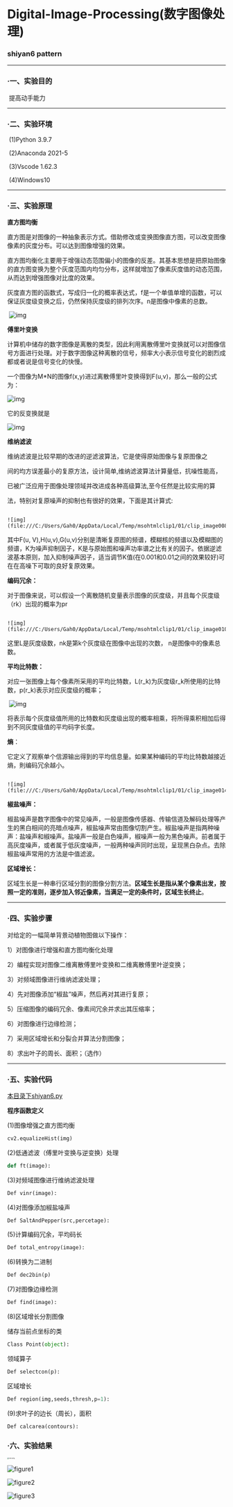 

# Digital-Image-Processing(数字图像处理)

### shiyan6 pattern

------

### ·一、实验目的

​			提高动手能力



------

### ·二、实验环境

​	(1)Python 3.9.7

​	(2)Anaconda 2021-5

​	(3)Vscode 1.62.3

​	(4)Windows10



------

### ·三、实验原理



**直方图均衡**

​		直方图是对图像的一种抽象表示方式。借助修改或变换图像直方图，可以改变图像像素的灰度分布。可以达到图像增强的效果。

​		直方图均衡化主要用于增强动态范围偏小的图像的反差。其基本思想是把原始图像的直方图变换为整个灰度范围内均匀分布，这样就增加了像素灰度值的动态范围，从而达到增强图像对比度的效果。

​		灰度直方图的函数式，写成归一化的概率表达式，f是一个单值单增的函数，可以保证灰度级变换之后，仍然保持灰度级的排列次序。n是图像中像素的总数。

 

​         																				       ![img](file:///C:/Users/Gah0/AppData/Local/Temp/msohtmlclip1/01/clip_image002.png)

  

**傅里叶变换**

​		计算机中储存的数字图像是离散的类型，因此利用离散傅里叶变换就可以对图像信号方面进行处理。对于数字图像这种离散的信号，频率大小表示信号变化的剧烈成都或者说是信号变化的快慢。

  一个图像为M*N的图像f(x,y)进过离散傅里叶变换得到F(u,v)，那么一般的公式为：

![img](file:///C:/Users/Gah0/AppData/Local/Temp/msohtmlclip1/01/clip_image004.png)

 

它的反变换就是

![img](file:///C:/Users/Gah0/AppData/Local/Temp/msohtmlclip1/01/clip_image006.png)



**维纳滤波**

  维纳滤波是比较早期的改进的逆滤波算法，它是使得原始图像与复原图像之

间的均方误差最小的复原方法，设计简单,维纳滤波算法计算量低，抗噪性能高，

已被广泛应用于图像处理领域并改进成各种高级算法,至今任然是比较实用的算

法，特别对复原噪声的抑制也有很好的效果，下面是其计算式:

  																		        ![img](file:///C:/Users/Gah0/AppData/Local/Temp/msohtmlclip1/01/clip_image008.png)

其中F(u, V),H(u,v),G(u,v)分别是清晰复原图的频谱，模糊核的频谱以及模糊图的频谱，K为噪声抑制因子，K是与原始图和噪声功率谱之比有关的因子。依据逆滤波基本原则，加入抑制噪声因子，适当调节K值(在0.001和0.01之间的效果较好)可在在高噪下可取的良好复原效果。



**编码冗余：**

对于图像来说，可以假设一个离散随机变量表示图像的灰度级，并且每个灰度级（rk）出现的概率为pr

   																	          ![img](file:///C:/Users/Gah0/AppData/Local/Temp/msohtmlclip1/01/clip_image010.png)

这里L是灰度级数，nk是第k个灰度级在图像中出现的次数， n是图像中的像素总数。



**平均比特数：**

对应一张图像上每个像素所采用的平均比特数，L(r_k)为灰度级r_k所使用的比特数，p(r_k)表示对应灰度级的概率；

​     												       ![img](file:///C:/Users/Gah0/AppData/Local/Temp/msohtmlclip1/01/clip_image012.png)

将表示每个灰度级值所用的比特数和灰度级出现的概率相乘，将所得乘积相加后得到不同灰度级值的平均码字长度。

 

**熵**：

它定义了观察单个信源输出得到的平均信息量。如果某种编码的平均比特数越接近熵，則编码冗余越小。

   																	          ![img](file:///C:/Users/Gah0/AppData/Local/Temp/msohtmlclip1/01/clip_image014.png)



**椒盐噪声：**

椒盐噪声是数字图像中的常见噪声，一般是图像传感器、传输信道及解码处理等产生的黑白相间的亮暗点噪声，椒盐噪声常由图像切割产生。椒盐噪声是指两种噪声：盐噪声和椒噪声。盐噪声一般是白色噪声，椒噪声一般为黑色噪声。前者属于高灰度噪声，或者属于低灰度噪声，一般两种噪声同时出现，呈现黑白杂点。去除椒盐噪声常用的方法是中值滤波。

 

**区域增长：**

区域生长是一种串行区域分割的图像分割方法。**区域生长是指从某个像素出发，按照一定的准则，逐步加入邻近像素，当满足一定的条件时，区域生长终止**。

 

------

### ·四、实验步骤

对给定的一幅简单背景动植物图做以下操作：

 1）对图像进行增强和直方图均衡化处理 

 2）编程实现对图像二维离散傅里叶变换和二维离散傅里叶逆变换；

 3）对频域图像进行维纳滤波处理；

 4）先对图像添加“椒盐”噪声，然后再对其进行复原；

 5）压缩图像的编码冗余、像素间冗余并求出其压缩率；

 6）对图像进行边缘检测；

 7）采用区域增长和分裂合并算法分割图像；

 8）求出叶子的周长、面积；（选作）



------

### ·五、实验代码

[本目录下shiyan6.py](https://github.com/Gah0/Scripts/blob/master/Python/DIP/shiyan6.py)

**程序函数定义**

(1)图像增强之直方图均衡

```python
cv2.equalizeHist(img)
```

(2)低通滤波（傅里叶变换与逆变换）处理

```python
def ft(image):
```

(3)对频域图像进行维纳滤波处理

```python
Def vinr(image):
```

(4)对图像添加椒盐噪声

```python
Def SaltAndPepper(src,percetage):
```

(5)计算编码冗余，平均码长

```python
Def total_entropy(image):
```

(6)转换为二进制

```python
Def dec2bin(p)
```

(7)对图像边缘检测

```python
Def find(image):
```

(8)区域增长分割图像

储存当前点坐标的类

```python
Class Point(object):
```

领域算子

```python
Def selectcon(p):
```

区域增长

```python
Def region(img,seeds,thresh,p=1):
```

(9)求叶子的边长（周长），面积

```python
Def calcarea(contours):
```



### ·六、实验结果

<img src="https://raw.githubusercontent.com/Gah0/Scripts/master/Python/DIP/cao.png" alt="cao.png" style="zoom:25%;" />

![figure1](https://raw.githubusercontent.com/Gah0/Scripts/master/Python/DIP/figure1.png)

![figure2](https://raw.githubusercontent.com/Gah0/Scripts/master/Python/DIP/figure2.png)

![figure3](https://raw.githubusercontent.com/Gah0/Scripts/master/Python/DIP/figure3.jpg)

